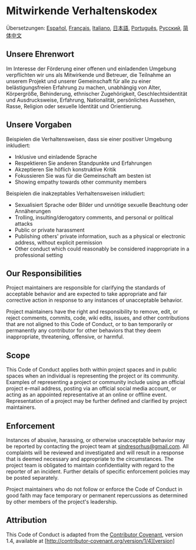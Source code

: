 # Mitwirkende Verhaltenskodex

Übersetzungen: [Español](https://github.com/avajs/ava-docs/blob/master/es_ES/code-of-conduct.md), [Français](https://github.com/avajs/ava-docs/blob/master/fr_FR/code-of-conduct.md), [Italiano](https://github.com/avajs/ava-docs/blob/master/it_IT/code-of-conduct.md), [日本語](https://github.com/avajs/ava-docs/blob/master/ja_JP/code-of-conduct.md), [Português](https://github.com/avajs/ava-docs/blob/master/pt_BR/code-of-conduct.md), [Русский](https://github.com/avajs/ava-docs/blob/master/ru_RU/code-of-conduct.md), [简体中文](https://github.com/avajs/ava-docs/blob/master/zh_CN/code-of-conduct.md)

## Unsere Ehrenwort

Im Interesse der Förderung einer offenen und einladenden Umgebung verpflichten 
wir uns als Mitwirkende und Betreuer, die Teilnahme an unserem Projekt und 
unserer Gemeinschaft für alle zu einer belästigungsfreien Erfahrung zu machen,
unabhängig von Alter, Körpergröße, Behinderung, ethnischer Zugehörigkeit,
Geschlechtsidentität und Ausdrucksweise, Erfahrung, Nationalität,
persönliches Aussehen, Rasse, Religion oder sexuelle Identität und Orientierung.

## Unsere Vorgaben

Beispielen die Verhaltensweisen, dass sie einer positiver Umgebung inkludiert:

* Inklusive und einladende Sprache
* Respektieren Sie anderen Standpunkte und Erfahrungen
* Akzeptieren Sie höflich konstruktive Kritik
* Fokussieren Sie was für die Gemeinschaft am besten ist
* Showing empathy towards other community members

Beispielen die inakzeptables Verhaltensweisen inkludiert:

* Sexualisiert Sprache oder Bilder und unnötige sexuelle Beachtung oder
Annäherungen
* Trolling, insulting/derogatory comments, and personal or political attacks
* Public or private harassment
* Publishing others' private information, such as a physical or electronic
  address, without explicit permission
* Other conduct which could reasonably be considered inappropriate in a
  professional setting

## Our Responsibilities

Project maintainers are responsible for clarifying the standards of acceptable
behavior and are expected to take appropriate and fair corrective action in
response to any instances of unacceptable behavior.

Project maintainers have the right and responsibility to remove, edit, or
reject comments, commits, code, wiki edits, issues, and other contributions
that are not aligned to this Code of Conduct, or to ban temporarily or
permanently any contributor for other behaviors that they deem inappropriate,
threatening, offensive, or harmful.

## Scope

This Code of Conduct applies both within project spaces and in public spaces
when an individual is representing the project or its community. Examples of
representing a project or community include using an official project e-mail
address, posting via an official social media account, or acting as an appointed
representative at an online or offline event. Representation of a project may be
further defined and clarified by project maintainers.

## Enforcement

Instances of abusive, harassing, or otherwise unacceptable behavior may be
reported by contacting the project team at sindresorhus@gmail.com. All
complaints will be reviewed and investigated and will result in a response that
is deemed necessary and appropriate to the circumstances. The project team is
obligated to maintain confidentiality with regard to the reporter of an incident.
Further details of specific enforcement policies may be posted separately.

Project maintainers who do not follow or enforce the Code of Conduct in good
faith may face temporary or permanent repercussions as determined by other
members of the project's leadership.

## Attribution

This Code of Conduct is adapted from the [Contributor Covenant][homepage], version 1.4,
available at [http://contributor-covenant.org/version/1/4][version]

[homepage]: http://contributor-covenant.org
[version]: http://contributor-covenant.org/version/1/4/
